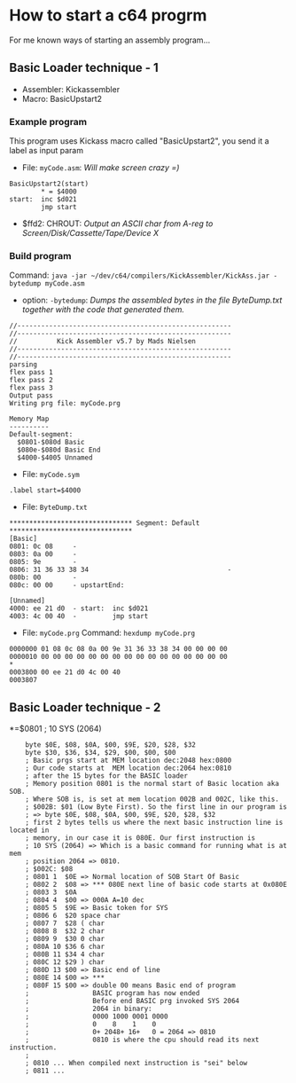 # How to start a c64 progrm
For me known ways of starting an assembly program...

## Basic Loader technique - 1
- Assembler: Kickassembler
- Macro: BasicUpstart2
### Example program
This program uses Kickass macro called "BasicUpstart2", you send it a label as input param
* File: `myCode.asm`: *Will make screen crazy =)*

```
BasicUpstart2(start)
        * = $4000
start:  inc $d021
        jmp start
```
- $ffd2: CHROUT: *Output an ASCII char from A-reg to Screen/Disk/Cassette/Tape/Device X*

### Build program
Command: `java -jar ~/dev/c64/compilers/KickAssembler/KickAss.jar -bytedump myCode.asm`
- option: `-bytedump`: *Dumps the assembled bytes in the file ByteDump.txt together with the code that generated them.*

```
//------------------------------------------------------
//------------------------------------------------------
//          Kick Assembler v5.7 by Mads Nielsen
//------------------------------------------------------
//------------------------------------------------------
parsing
flex pass 1
flex pass 2
flex pass 3
Output pass
Writing prg file: myCode.prg

Memory Map
----------
Default-segment:
  $0801-$080d Basic
  $080e-$080d Basic End
  $4000-$4005 Unnamed
```

* File: `myCode.sym`
```
.label start=$4000
```

* File: `ByteDump.txt`
```
******************************* Segment: Default *******************************
[Basic]
0801: 0c 08     -
0803: 0a 00     -
0805: 9e        -
0806: 31 36 33 38 34                                   -
080b: 00        -
080c: 00 00     - upstartEnd:

[Unnamed]
4000: ee 21 d0  - start:  inc $d021
4003: 4c 00 40  -         jmp start
```

* File: `myCode.prg`
Command: `hexdump myCode.prg`
```
0000000 01 08 0c 08 0a 00 9e 31 36 33 38 34 00 00 00 00
0000010 00 00 00 00 00 00 00 00 00 00 00 00 00 00 00 00
*
0003800 00 ee 21 d0 4c 00 40
0003807
```


## Basic Loader technique - 2

*=$0801 ; 10 SYS (2064)

        byte $0E, $08, $0A, $00, $9E, $20, $28, $32
        byte $30, $36, $34, $29, $00, $00, $00
        ; Basic prgs start at MEM location dec:2048 hex:0800
        ; Our code starts at  MEM location dec:2064 hex:0810
        ; after the 15 bytes for the BASIC loader
        ; Memory position 0801 is the normal start of Basic location aka SOB.
        ; Where SOB is, is set at mem location 002B and 002C, like this.
        ; $002B: $01 (Low Byte First). So the first line in our program is
        ; => byte $0E, $08, $0A, $00, $9E, $20, $28, $32
        ; first 2 bytes tells us where the next basic instruction line is located in
        ; memory, in our case it is 080E. Our first instruction is
        ; 10 SYS (2064) => Which is a basic command for running what is at mem
        ; position 2064 => 0810.
        ; $002C: $08
        ; 0801 1  $0E => Normal location of SOB Start Of Basic
        ; 0802 2  $08 => *** 080E next line of basic code starts at 0x080E
        ; 0803 3  $0A 
        ; 0804 4  $00 => 000A A=10 dec
        ; 0805 5  $9E => Basic token for SYS
        ; 0806 6  $20 space char
        ; 0807 7  $28 ( char
        ; 0808 8  $32 2 char
        ; 0809 9  $30 0 char
        ; 080A 10 $36 6 char
        ; 080B 11 $34 4 char
        ; 080C 12 $29 ) char
        ; 080D 13 $00 => Basic end of line
        ; 080E 14 $00 => ***
        ; 080F 15 $00 => double 00 means Basic end of program
        ;                BASIC program has now ended
        ;                Before end BASIC prg invoked SYS 2064
        ;                2064 in binary:
        ;                0000 1000 0001 0000
        ;                0    8    1    0
        ;                0+ 2048+ 16+   0 = 2064 => 0810
        ;                0810 is where the cpu should read its next instruction.
        ;
        ; 0810 ... When compiled next instruction is "sei" below
        ; 0811 ... 

